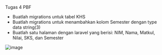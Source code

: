 Tugas 4 PBF
- Buatlah migrations untuk tabel KHS
- Buatlah migrations untuk menambahkan kolom Semester dengan type data string(3)
- Buatlah satu halaman dengan laravel yang berisi: NIM, Nama, Matkul, Nilai, SKS, dan Semester

![image](https://github.com/adrianramadhan/Tugas4_2D_AdrianPutraRamadhan/assets/59206760/0e0686d3-4133-4dce-a565-4b37a6f1c0fd)
